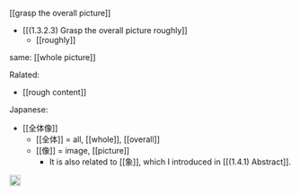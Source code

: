 
[[grasp the overall picture]]

- [[(1.3.2.3) Grasp the overall picture roughly]]
    - [[roughly]]

same: [[whole picture]]

Ralated:

- [[rough content]]

Japanese:

- [[全体像]]
    - [[全体]] = all, [[whole]], [[overall]]
    - [[像]] = image, [[picture]]
        - It is also related to [[象]], which I introduced in [[(1.4.1) Abstract]].

<img src='https://scrapbox.io/api/pages/nishio/en/icon' alt='en.icon' height="19.5"/>
